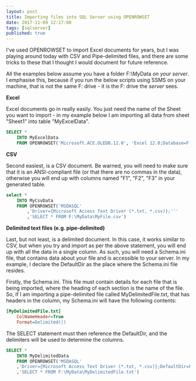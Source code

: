 ```yaml
---
layout: post
title: Importing files into SQL Server using OPENROWSET
date: 2017-11-09 12:17:00
tags: [sqlserver]
published: true
---
```


I've used OPENROWSET to import Excel documents for years, but I was playing around today with CSV and Pipe-delimited files, and there are some tricks to these that I thought I would document for future reference.

All the examples below assume you have a folder F:\MyData *on your server*. I emphasise this, because if you run the below scripts using SSMS on your machine, that is not the same F: drive - it is the F: drive the *server* sees.

**Excel**

Excel documents go in really easily. You just need the name of the Sheet you want to import - in my example below I am importing all data from sheet "Sheet1" into table "MyExcelData".

```sql
SELECT * 
	INTO MyExcelData 
	FROM OPENROWSET('Microsoft.ACE.OLEDB.12.0', 'Excel 12.0;Database=F:\MyData\MyFile.xlsx', [Sheet1$]) 
```

**CSV**

Second easiest, is a CSV document. Be warned, you will need to make sure that it is an ANSI-compliant file (or that there are no commas in the data), otherwise you will end up with columns named "F1", "F2", "F3" in your generated table.

```sql
select * 
	INTO MyCsvData
	FROM OPENROWSET('MSDASQL'
		,'Driver={Microsoft Access Text Driver (*.txt, *.csv)};'''
		,'SELECT * FROM F:\MyData\MyFile.csv')
```

**Delimited text files (e.g. pipe-delimited)**

Last, but not least, is a delimited document. In this case, it works similar to CSV, but when you try and import as per the above statement, you will end up with all the data in a single column. As such, you will need a Schema.ini file, that contains data about your file and is accessible to your server. In my example, I declare the DefaultDir as the place where the Schema.ini file resides.

Firstly, the Schema.ini. This file must contain details for each file that is being imported, where the heading of each section is the name of the file. So, if I am importing a pipe-delimited file called MyDelimitedFile.txt, that has headers in the column, my Schema.ini will have the following contents:

```ini
[MyDelimitedFile.txt]
    ColNameHeader=True
    Format=Delimited(|)
```

The SELECT statement must then reference the DefaultDir, and the delimiters will be used to determine the columns.

```sql
SELECT * 
	INTO MyDelimitedData
	FROM OPENROWSET('MSDASQL'
	,'Driver={Microsoft Access Text Driver (*.txt, *.csv)};DefaultDir=F:\MyData'''
	,'SELECT * FROM F:\MyData\MyDelimitedFile.txt')
```



	
